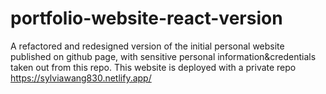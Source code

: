 # portfolio-website-react-version
 A refactored and redesigned version of the initial personal website published on github page, with sensitive personal information&credentials taken out from this repo. This website is deployed with a private repo
https://sylviawang830.netlify.app/
